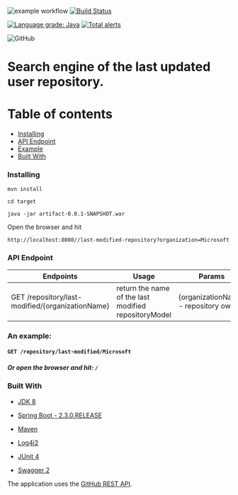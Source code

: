 ![example workflow](https://github.com/Mikbac/Repository-search-engine/actions/workflows/maven.yml/badge.svg) [![Build Status](https://travis-ci.org/Mikbac/Repository-search-engine.svg?branch=master)](https://travis-ci.org/Mikbac/Repository-search-engine)

[![Language grade: Java](https://img.shields.io/lgtm/grade/java/g/Mikbac/Repository-search-engine.svg?logo=lgtm&logoWidth=18)](https://lgtm.com/projects/g/Mikbac/Repository-search-engine/context:java) [![Total alerts](https://img.shields.io/lgtm/alerts/g/Mikbac/Repository-search-engine.svg?logo=lgtm&logoWidth=18)](https://lgtm.com/projects/g/Mikbac/Repository-search-engine/alerts/)

![GitHub](https://img.shields.io/github/license/Mikbac/Repository-search-engine)

# Search engine of the last updated user repository.

# Table of contents
* [Installing](#installing)
* [API Endpoint](#api-endpoint)
* [Example](#an-example)
* [Built With](#built-with)

### Installing
```
mvn install
```
```
cd target
```
```    
java -jar artifact-0.0.1-SNAPSHOT.war
```
Open the browser and hit 
```
http://localhost:8080//last-modified-repository?organization=Microsoft
```

### API Endpoint

|Endpoints|Usage|Params|
|---|---|---|
|GET /repository/last-modified/{organizationName}|return the name of the last modified repositoryModel|{organizationName} - repository owner|

### An example: 
#### ```GET /repository/last-modified/Microsoft```
##### Or open the browser and hit: ```/```

### Built With

* [JDK 8](https://www.oracle.com/technetwork/java/index.html)

* [Spring Boot - 2.3.0.RELEASE](https://spring.io/projects/spring-boot) 

* [Maven](https://maven.apache.org/)

* [Log4j2](https://logging.apache.org/log4j/2.x/)

* [JUnit 4](https://junit.org/junit4/)

* [Swagger 2](https://swagger.io/)

The application uses the [GitHub REST API](https://developer.github.com/v3/). 
